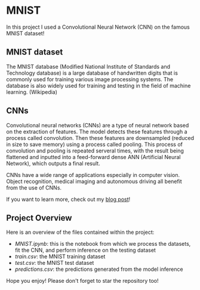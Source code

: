 # MNIST

In this project I used a Convolutional Neural Network (CNN) on the famous MNIST dataset!

## MNIST dataset

The MNIST database (Modified National Institute of Standards and Technology database) is a large database of handwritten digits that is commonly used for training various image processing systems. The database is also widely used for training and testing in the field of machine learning. (Wikipedia)

## CNNs

Convolutional neural networks (CNNs) are a type of neural network based on the extraction of features. The model detects these features through a process called convolution. Then these features are downsampled (reduced in size to save memory) using a process called pooling. This process of convolution and pooling is repeated serveral times, with the result being flattened and inputted into a feed-forward dense ANN (Artificial Neural Network), which outputs a final result.

CNNs have a wide range of applications especially in computer vision. Object recognition, medical imaging and autonomous driving all benefit from the use of CNNs.

If you want to learn more, check out my [blog post](https://rablog.vercel.app/posts/convolutional-neural-networks)!

## Project Overview

Here is an overview of the files contained within the project:
- *MNIST.ipynb*: this is the notebook from which we process the datasets, fit the CNN, and perform inference on the testing dataset
- *train.csv*: the MNIST training dataset
- *test.csv*: the MNIST test dataset
- *predictions.csv*: the predictions generated from the model inference

Hope you enjoy! Please don't forget to star the repository too!

